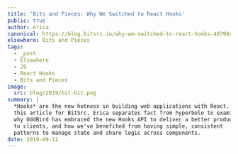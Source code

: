 ```yaml
---
title: 'Bits and Pieces: Why We Switched to React Hooks'
public: true
author: erica
canonical: https://blog.bitsrc.io/why-we-switched-to-react-hooks-48798c42c7f
elsewhere: Bits and Pieces
tags:
  - _post
  - Elsewhere
  - JS
  - React Hooks
  - Bits and Pieces
image:
  src: blog/2019/bit-bit.png
summary: |
  *Hooks* are the new hotness in building web applications with React. In
  this article for BitSrc, Erica separates fact from hyperbole to examine
  why OddBird has embraced the new Hooks API to deliver a better product
  to clients, and how we've benefited from having simple, consistent
  patterns to manage state and share logic across components.
date: 2019-09-11
---
```



